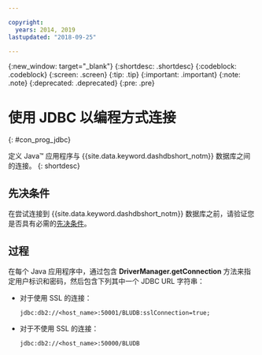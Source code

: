 ```yaml
---

copyright:
  years: 2014, 2019
lastupdated: "2018-09-25"

---
```


<!-- Attribute definitions --> 
{:new_window: target="_blank"}
{:shortdesc: .shortdesc}
{:codeblock: .codeblock}
{:screen: .screen}
{:tip: .tip}
{:important: .important}
{:note: .note}
{:deprecated: .deprecated}
{:pre: .pre}

# 使用 JDBC 以编程方式连接
{: #con_prog_jdbc}

定义 Java™ 应用程序与 {{site.data.keyword.dashdbshort_notm}} 数据库之间的连接。
{: shortdesc}

## 先决条件

在尝试连接到 {{site.data.keyword.dashdbshort_notm}} 数据库之前，请验证您是否具有必需的[先决条件](connecting.html#prereqs)。

<!-- Before you can connect to your database, you must perform the following steps:

- [Verify prerequisites](prereqs.html), including installing driver packages, configuring your local environment, and downloading SSL certificates (if needed)
- Collect [connection information](credentials.html), including database details such as host name and port numbers, and connection credentials such as user ID and password -->

## 过程

在每个 Java 应用程序中，通过包含 **DriverManager.getConnection** 方法来指定用户标识和密码，然后包含下列其中一个 JDBC URL 字符串：

- 对于使用 SSL 的连接：

  `jdbc:db2://<host_name>:50001/BLUDB:sslConnection=true;`

- 对于不使用 SSL 的连接：

  `jdbc:db2://<host_name>:50000/BLUDB`


